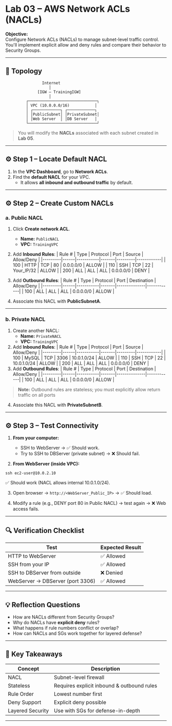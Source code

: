 # Lab 03 – AWS Network ACLs (NACLs)

**Objective:**  
Configure Network ACLs (NACLs) to manage subnet-level traffic control.  
You'll implement explicit allow and deny rules and compare their behavior to Security Groups.

---

## 🧩 Topology

```
                Internet
                   │
              [IGW – TrainingIGW]
                   │
         ┌──────────────────────────────┐
         │ VPC (10.0.0.0/16)           │
         │ ┌────────────┐ ┌────────────┐
         │ │PublicSubnet│ │PrivateSubnet│
         │ │Web Server  │ │DB Server   │
         └──────────────────────────────┘
```

> You will modify the **NACLs** associated with each subnet created in **Lab 05**.

---

## ⚙️ Step 1 – Locate Default NACL

1. In the **VPC Dashboard**, go to **Network ACLs**.  
2. Find the **default NACL** for your VPC.  
   - It allows **all inbound and outbound traffic** by default.

---

## ⚙️ Step 2 – Create Custom NACLs

### a. Public NACL
1. Click **Create network ACL**.  
   - **Name:** `PublicNACL`
   - **VPC:** `TrainingVPC`
2. Add **Inbound Rules**:
   | Rule # | Type | Protocol | Port | Source | Allow/Deny |
   |---------|------|-----------|-------|---------|------------|
   | 100 | HTTP | TCP | 80 | 0.0.0.0/0 | ALLOW |
   | 110 | SSH | TCP | 22 | Your_IP/32 | ALLOW |
   | 200 | ALL | ALL | ALL | 0.0.0.0/0 | DENY |
3. Add **Outbound Rules**:
   | Rule # | Type | Protocol | Port | Destination | Allow/Deny |
   |---------|------|-----------|-------|--------------|------------|
   | 100 | ALL | ALL | ALL | 0.0.0.0/0 | ALLOW |

4. Associate this NACL with **PublicSubnetA**.

---

### b. Private NACL
1. Create another NACL:
   - **Name:** `PrivateNACL`
   - **VPC:** `TrainingVPC`
2. Add **Inbound Rules**:
   | Rule # | Type | Protocol | Port | Source | Allow/Deny |
   |---------|------|-----------|-------|---------|------------|
   | 100 | MySQL | TCP | 3306 | 10.0.1.0/24 | ALLOW |
   | 110 | SSH | TCP | 22 | 10.0.1.0/24 | ALLOW |
   | 200 | ALL | ALL | ALL | 0.0.0.0/0 | DENY |
3. Add **Outbound Rules**:
   | Rule # | Type | Protocol | Port | Destination | Allow/Deny |
   |---------|------|-----------|-------|--------------|------------|
   | 100 | ALL | ALL | ALL | 0.0.0.0/0 | ALLOW |

> **Note:** Outbound rules are stateless; you must explicitly allow return traffic on all ports

4. Associate this NACL with **PrivateSubnetB**.

---

## ⚙️ Step 3 – Test Connectivity

1. **From your computer:**
   - SSH to WebServer → ✅ Should work.
   - Try to SSH to DBServer (private subnet) → ❌ Should fail.

2. **From WebServer (inside VPC):**

```
ssh ec2-user@10.0.2.10
```

✅ Should work (NACL allows internal 10.0.1.0/24).

3. Open browser → `http://<WebServer_Public_IP>` → ✅ Should load.

4. Modify a rule (e.g., DENY port 80 in Public NACL) → test again → ❌ Web access fails.

---

## 🔍 Verification Checklist

| Test | Expected Result |
|------|------------------|
| HTTP to WebServer | ✅ Allowed |
| SSH from your IP | ✅ Allowed |
| SSH to DBServer from outside | ❌ Denied |
| WebServer → DBServer (port 3306) | ✅ Allowed |

---

## 💡 Reflection Questions

- How are NACLs different from Security Groups?  
- Why do NACLs have **explicit deny** rules?  
- What happens if rule numbers conflict or overlap?  
- How can NACLs and SGs work together for layered defense?

---

## 🧠 Key Takeaways

| Concept | Description |
|----------|--------------|
| NACL | Subnet-level firewall |
| Stateless | Requires explicit inbound & outbound rules |
| Rule Order | Lowest number first |
| Deny Support | Explicit deny possible |
| Layered Security | Use with SGs for defense-in-depth |

---

